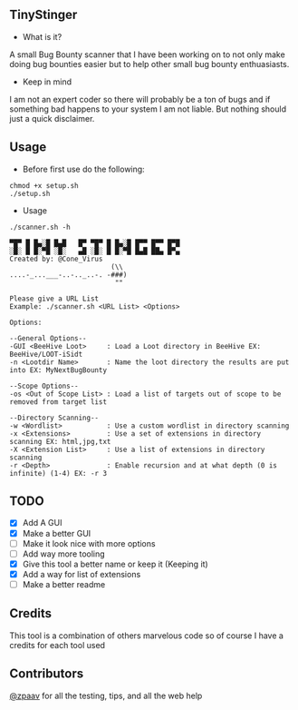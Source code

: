 ## TinyStinger
- What is it?

A small Bug Bounty scanner that I have been working on to not only make doing bug bounties easier but to help other small bug bounty enthuasiasts.
- Keep in mind

I am not an expert coder so there will probably be a ton of bugs and if something bad happens to your system I am not liable. But nothing should just a quick disclaimer.
## Usage 
- Before first use do the following:
```
chmod +x setup.sh
./setup.sh
```
- Usage
```
./scanner.sh -h

▀█▀ █ █▄░█ █▄█   █▀ ▀█▀ █ █▄░█ █▀▀ █▀▀ █▀█
░█░ █ █░▀█ ░█░   ▄█ ░█░ █ █░▀█ █▄█ ██▄ █▀▄
Created by: @Cone_Virus
                         (\\
....-_...___-..-.._..-. -###)
                          ""

Please give a URL List
Example: ./scanner.sh <URL List> <Options>

Options:

--General Options--
-GUI <BeeHive Loot>     : Load a Loot directory in BeeHive EX: BeeHive/LOOT-iSidt
-n <Lootdir Name>       : Name the loot directory the results are put into EX: MyNextBugBounty

--Scope Options--
-os <Out of Scope List> : Load a list of targets out of scope to be removed from target list

--Directory Scanning--
-w <Wordlist>           : Use a custom wordlist in directory scanning
-x <Extensions>         : Use a set of extensions in directory scanning EX: html,jpg,txt
-X <Extension List>     : Use a list of extensions in directory scanning
-r <Depth>              : Enable recursion and at what depth (0 is infinite) (1-4) EX: -r 3
```
## TODO
- [x] Add A GUI
- [x] Make a better GUI
- [ ] Make it look nice with more options
- [ ] Add way more tooling
- [x] Give this tool a better name or keep it (Keeping it)
- [x] Add a way for list of extensions 
- [ ] Make a better readme
## Credits
This tool is a combination of others marvelous code so of course I have a credits for each tool used
## Contributors
[@zpaav](https://github.com/zpaav) for all the testing, tips, and all the web help
